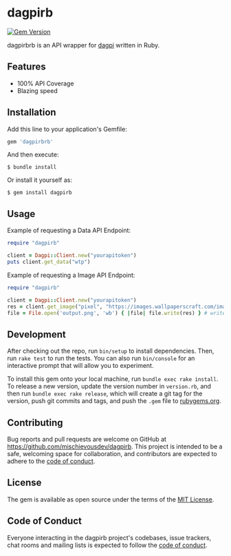 # dagpirb
[![Gem Version](https://badge.fury.io/rb/dagpirb.svg)](https://badge.fury.io/rb/dagpirb)

dagpirbrb is an API wrapper for <a href="https://dagpi.xyz">dagpi</a> written in Ruby.

## Features

* 100% API Coverage
* Blazing speed

## Installation

Add this line to your application's Gemfile:

```ruby
gem 'dagpirbrb'
```

And then execute:

    $ bundle install

Or install it yourself as:

    $ gem install dagpirb

## Usage

Example of requesting a Data API Endpoint:

```ruby
require "dagpirb"

client = Dagpi::Client.new("yourapitoken")
puts client.get_data("wtp")
```

Example of requesting a Image API Endpoint:

```ruby
require "dagpirb"

client = Dagpi::Client.new("yourapitoken")
res = client.get_image("pixel", "https://images.wallpaperscraft.com/image/lion_art_vector_122213_3840x2160.jpg") # return bytes we need to convert it into file.
file = File.open('output.png', 'wb') { |file| file.write(res) } # write bytes to file

```

## Development

After checking out the repo, run `bin/setup` to install dependencies. Then, run `rake test` to run the tests. You can also run `bin/console` for an interactive prompt that will allow you to experiment.

To install this gem onto your local machine, run `bundle exec rake install`. To release a new version, update the version number in `version.rb`, and then run `bundle exec rake release`, which will create a git tag for the version, push git commits and tags, and push the `.gem` file to [rubygems.org](https://rubygems.org).

## Contributing

Bug reports and pull requests are welcome on GitHub at https://github.com/mischievousdev/dagpirb. This project is intended to be a safe, welcoming space for collaboration, and contributors are expected to adhere to the [code of conduct](https://github.com/mischievousdev/dagpirb/blob/master/CODE_OF_CONDUCT.md).


## License

The gem is available as open source under the terms of the [MIT License](https://opensource.org/licenses/MIT).

## Code of Conduct

Everyone interacting in the dagpirb project's codebases, issue trackers, chat rooms and mailing lists is expected to follow the [code of conduct](https://github.com/mischievousdev/dagpirb/blob/master/CODE_OF_CONDUCT.md).
